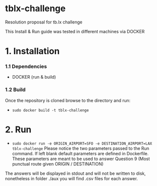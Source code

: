 # tblx-challenge
Resolution proposal for tb.lx challenge

This Install & Run guide was tested in different machines via DOCKER

# 1. Installation

  ### 1.1 Dependencies
   - DOCKER (run & build)
  
  ### 1.2 Build
  Once the repository is cloned browse to the directory and run:

  - ```sudo docker build -t tblx-challenge```

 # 2. Run
  
  - ```sudo docker run -e ORIGIN_AIRPORT=SFO -e DESTINATION_AIRPORT=LAX tblx-challenge```
  Please notice the two parameters passed to the Run command. If left blank default parameters are defined in Dockerfile.
  These parameters are meant to be used to answer Question 9 (Most punctual route given ORIGIN / DESTINATION)
  
  The answers will be displayed in stdout and will not be written to disk, nonetheless in folder ./aux you will find .csv files 
  for each answer.
  


